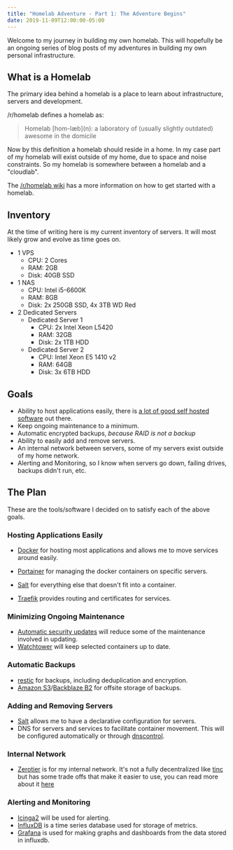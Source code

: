 ```yaml
---
title: "Homelab Adventure - Part 1: The Adventure Begins"
date: 2019-11-09T12:00:00-05:00
---
```


Welcome to my journey in building my own homelab. This will hopefully be an ongoing series of blog posts of my adventures in building my own personal infrastructure.

<!--more-->

## What is a Homelab

The primary idea behind a homelab is a place to learn about infrastructure, servers and development.

/r/homelab defines a homelab as:

> Homelab \[hom-læb\](n): a laboratory of (usually slightly outdated) awesome in the domicile

Now by this definition a homelab should reside in a home. In my case part of my homelab will exist outside of my home, due to space and noise constraints. So my homelab is somewhere between a homelab and a "cloudlab".

The [/r/homelab wiki](https://www.reddit.com/r/homelab/wiki/introduction) has a more information on how to get started with a homelab.

## Inventory

At the time of writing here is my current inventory of servers. It will most likely grow and evolve as time goes on.

* 1 VPS
  * CPU: 2 Cores
  * RAM: 2GB
  * Disk: 40GB SSD
* 1 NAS
  * CPU: Intel i5-6600K
  * RAM: 8GB
  * Disk: 2x 250GB SSD, 4x 3TB WD Red
* 2 Dedicated Servers
  * Dedicated Server 1
    * CPU: 2x Intel Xeon L5420
    * RAM: 32GB
    * Disk: 2x 1TB HDD
  * Dedicated Server 2
    * CPU: Intel Xeon E5 1410 v2
    * RAM: 64GB
    * Disk: 3x 6TB HDD

## Goals

* Ability to host applications easily, there is [a lot of good self hosted software](https://github.com/awesome-selfhosted/awesome-selfhosted) out there.
* Keep ongoing maintenance to a minimum.
* Automatic encrypted backups, *because RAID is not a backup*
* Ability to easily add and remove servers.
* An internal network between servers, some of my servers exist outside of my home network.
* Alerting and Monitoring, so I know when servers go down, failing drives, backups didn't run, etc.

## The Plan

These are the tools/software I decided on to satisfy each of the above goals.

### Hosting Applications Easily

* [Docker](https://www.docker.com/) for hosting most applications and allows me to move services around easily.

* [Portainer](https://www.portainer.io/) for managing the docker containers on specific servers.

* [Salt](https://github.com/saltstack/salt) for everything else that doesn't fit into a container.

* [Traefik](https://traefik.io/) provides routing and certificates for services. 

### Minimizing Ongoing Maintenance

* [Automatic security updates](https://help.ubuntu.com/community/AutomaticSecurityUpdates) will reduce some of the maintenance involved in updating.
* [Watchtower](https://github.com/containrrr/watchtower) will keep selected containers up to date.

### Automatic Backups

* [restic](https://restic.net/) for backups, including deduplication and encryption.
* [Amazon S3](https://aws.amazon.com/s3/)/[Backblaze B2](https://www.backblaze.com/b2/cloud-storage.html) for offsite storage of backups.

### Adding and Removing Servers

* [Salt](https://github.com/saltstack/salt) allows me to have a declarative configuration for servers.
* DNS for servers and services to facilitate container movement. This will be configured automatically or through [dnscontrol](https://github.com/StackExchange/dnscontrol).

### Internal Network

* [Zerotier](https://www.zerotier.com/) is for my internal network. It's not a fully decentralized like [tinc](https://www.tinc-vpn.org/) but has some trade offs that make it easier to use, you can read more about it [here](http://adamierymenko.com/decentralization.html)

### Alerting and Monitoring

* [Icinga2](https://icinga.com/docs/icinga2/latest/) will be used for alerting.
* [InfluxDB](https://www.influxdata.com/time-series-platform/influxdb/) is a time series database used for storage of metrics.
* [Grafana](https://grafana.com/) is used for making graphs and dashboards from the data stored in influxdb.
